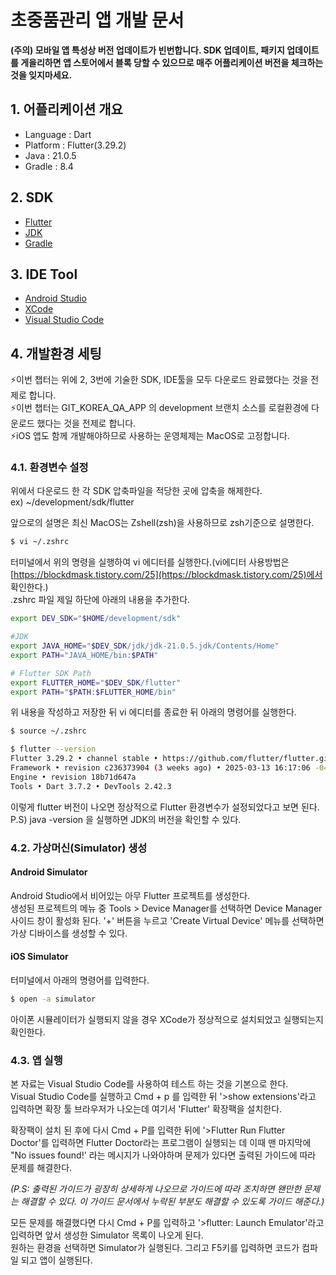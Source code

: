 # 초중품관리 앱 개발 문서
**(주의) 모바일 앱 특성상 버전 업데이트가 빈번합니다. SDK 업데이트, 패키지 업데이트를 게을리하면 앱 스토어에서 블록 당할 수 있으므로 매주 어플리케이션 버전을 체크하는 것을 잊지마세요.**  
## 1. 어플리케이션 개요
- Language : Dart
- Platform : Flutter(3.29.2)
- Java : 21.0.5
- Gradle : 8.4

## 2. SDK
- [Flutter](https://docs.flutter.dev/release/archive)
- [JDK](https://www.oracle.com/kr/java/technologies/downloads/#java21)
- [Gradle](https://services.gradle.org/distributions/gradle-8.4-all.zip)

## 3. IDE Tool
- [Android Studio](https://developer.android.com/studio?hl=ko)
- [XCode](https://apps.apple.com/us/app/xcode/id497799835?mt=12)
- [Visual Studio Code](https://code.visualstudio.com/download)

## 4. 개발환경 세팅
⚡️이번 챕터는 위에 2, 3번에 기술한 SDK, IDE툴을 모두 다운로드 완료했다는 것을 전제로 합니다.  
⚡️이번 챕터는 GIT_KOREA_QA_APP 의 development 브랜치 소스를 로컬환경에 다운로드 했다는 것을 전제로 합니다.  
⚡️iOS 앱도 함께 개발해야하므로 사용하는 운영체제는 MacOS로 고정합니다.

### 4.1. 환경변수 설정
위에서 다운로드 한 각 SDK 압축파일을 적당한 곳에 압축을 해제한다.  
ex) ~/development/sdk/flutter

앞으로의 설명은 최신 MacOS는 Zshell(zsh)을 사용하므로 zsh기준으로 설명한다.  
```bash
$ vi ~/.zshrc
```
터미널에서 위의 명령을 실행하여 vi 에디터를 실행한다.(vi에디터 사용방법은 [https://blockdmask.tistory.com/25](https://blockdmask.tistory.com/25)에서 확인한다.)  
.zshrc 파일 제일 하단에 아래의 내용을 추가한다.
```sh
export DEV_SDK="$HOME/development/sdk"

#JDK
export JAVA_HOME="$DEV_SDK/jdk/jdk-21.0.5.jdk/Contents/Home"
export PATH="JAVA_HOME/bin:$PATH"

# Flutter SDK Path
export FLUTTER_HOME="$DEV_SDK/flutter"
export PATH="$PATH:$FLUTTER_HOME/bin"
```
위 내용을 작성하고 저장한 뒤 vi 에디터를 종료한 뒤 아래의 명령어를 실행한다.
```bash
$ source ~/.zshrc
```
```bash
$ flutter --version
Flutter 3.29.2 • channel stable • https://github.com/flutter/flutter.git
Framework • revision c236373904 (3 weeks ago) • 2025-03-13 16:17:06 -0400
Engine • revision 18b71d647a
Tools • Dart 3.7.2 • DevTools 2.42.3
```
이렇게 flutter 버전이 나오면 정상적으로 Flutter 환경변수가 설정되었다고 보면 된다.  
P.S) java -version 을 실행하면 JDK의 버전을 확인할 수 있다.


### 4.2. 가상머신(Simulator) 생성
#### Android Simulator
Android Studio에서 비어있는 아무 Flutter 프로젝트를 생성한다.  
생성된 프로젝트의 메뉴 중 Tools > Device Manager를 선택하면 Device Manager 사이드 창이 활성화 된다. '+' 버튼을 누르고 'Create Virtual Device' 메뉴를 선택하면 가상 디바이스를 생성할 수 있다.

#### iOS Simulator
터미널에서 아래의 명령어를 입력한다.
```bash
$ open -a simulator
```
아이폰 시뮬레이터가 실행되지 않을 경우 XCode가 정상적으로 설치되었고 실행되는지 확인한다.

### 4.3. 앱 실행
본 자료는 Visual Studio Code를 사용하여 테스트 하는 것을 기본으로 한다.  
Visual Studio Code를 실행하고 Cmd + p 를 입력한 뒤 '>show extensions'라고 입력하면 확장 툴 브라우저가 나오는데 여기서 'Flutter' 확장팩을 설치한다.

확장팩이 설치 된 후에 다시 Cmd + P를 입력한 뒤에 '>Flutter Run Flutter Doctor'를 입력하면 Flutter Doctor라는 프로그램이 실행되는 데 이때 맨 마지막에 "No issues found!' 라는 메시지가 나와야하며 문제가 있다면 출력된 가이드에 따라 문제를 해결한다.  

*(P.S: 출력된 가이드가 굉장히 상세하게 나오므로 가이드에 따라 조치하면 왠만한 문제는 해결할 수 있다. 이 가이드 문서에서 누락된 부분도 해결할 수 있도록 가이드 해준다.)*

모든 문제를 해결했다면 다시 Cmd + P를 입력하고 '>flutter: Launch Emulator'라고 입력하면 앞서 생성한 Simulator 목록이 나오게 된다.  
원하는 환경을 선택하면 Simulator가 실행된다. 그리고 F5키를 입력하면 코드가 컴파일 되고 앱이 실행된다.
